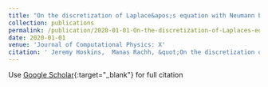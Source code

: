```yaml
---
title: "On the discretization of Laplace&apos;s equation with Neumann boundary conditions on polygonal domains"
collection: publications
permalink: /publication/2020-01-01-On-the-discretization-of-Laplaces-equation-with-Neumann-boundary-conditions-on-polygonal-domains
date: 2020-01-01
venue: 'Journal of Computational Physics: X'
citation: ' Jeremy Hoskins,  Manas Rachh, &quot;On the discretization of Laplace&amp;apos;s equation with Neumann boundary conditions on polygonal domains.&quot; Journal of Computational Physics: X, 2020.'
---
```

Use [Google Scholar](https://scholar.google.com/scholar?q=On+the+discretization+of+Laplace&#x27;s+equation+with+Neumann+boundary+conditions+on+polygonal+domains){:target="_blank"} for full citation